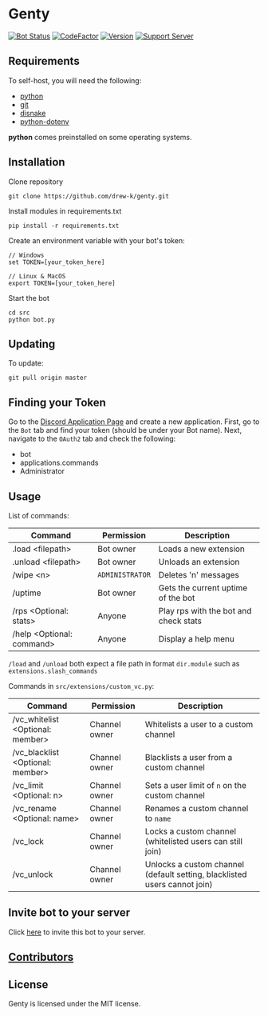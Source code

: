 # Genty

[![Bot Status](https://top.gg/api/widget/status/873165810171002881.svg?noavatar=true)](https://top.gg/bot/873165810171002881)
[![CodeFactor](https://www.codefactor.io/repository/github/drew-k/genty/badge)](https://www.codefactor.io/repository/github/drew-k/genty)
[![Version](https://img.shields.io/github/v/release/drew-k/genty?include_prereleases)](https://github.com/drew-k/genty/releases)
[![Support Server](https://img.shields.io/discord/960915291502686298)](https://discord.gg/a8qwkJvshH)

## Requirements

To self-host, you will need the following:

* [python](https://www.python.org/downloads/)
* [git](https://git-scm.com/downloads)
* [disnake](https://github.com/DisnakeDev/disnake)
* [python-dotenv](https://github.com/theskumar/python-dotenv)

**python** comes preinstalled on some operating systems.

## Installation

Clone repository

```text
git clone https://github.com/drew-k/genty.git
```

Install modules in requirements.txt

```text
pip install -r requirements.txt
```

Create an environment variable with your bot's token:

```text
// Windows
set TOKEN=[your_token_here]

// Linux & MacOS
export TOKEN=[your_token_here]
```

Start the bot
```text
cd src
python bot.py
```

## Updating

To update:

```text
git pull origin master
```

## Finding your Token
Go to the [Discord Application Page](https://discord.com/developers/applications/) and create a new application. First,
go to the `Bot` tab and find your token (should be under your Bot name). Next, navigate to the `OAuth2` tab and 
check the following:

* bot
* applications.commands
* Administrator

## Usage

List of commands:

| Command                     | Permission       | Description                          |
|-----------------------------|------------------|--------------------------------------|
| .load \<filepath\>          | Bot owner        | Loads a new extension                |
| .unload \<filepath\>        | Bot owner        | Unloads an extension                 |
| /wipe \<n\>                 | `ADMINISTRATOR`  | Deletes 'n' messages                 |
| /uptime                     | Bot owner        | Gets the current uptime of the bot   |
| /rps \<Optional: stats\>    | Anyone           | Play rps with the bot and check stats|
| /help \<Optional: command\> | Anyone           | Display a help menu                  |

`/load` and `/unload` both expect a file path in format `dir.module` such as `extensions.slash_commands`

Commands in `src/extensions/custom_vc.py`:

| Command                                | Permission       | Description                                                               |
|----------------------------------------|------------------|---------------------------------------------------------------------------|
| /vc_whitelist \<Optional: member\>     | Channel owner    | Whitelists a user to a custom channel                                     |
| /vc_blacklist \<Optional: member\>     | Channel owner    | Blacklists a user from a custom channel                                   |
| /vc_limit \<Optional: n\>              | Channel owner    | Sets a user limit of `n` on the custom channel                            | 
| /vc_rename \<Optional: name\>          | Channel owner    | Renames a custom channel to `name`                                        |
| /vc_lock                               | Channel owner    | Locks a custom channel (whitelisted users can still join)                 |
| /vc_unlock                             | Channel owner    | Unlocks a custom channel (default setting, blacklisted users cannot join) |


## Invite bot to your server

Click [here](https://discord.com/api/oauth2/authorize?client_id=873165810171002881&permissions=8&scope=applications.commands%20bot) 
to invite this bot to your server. 

## [Contributors](https://github.com/drew-k/genty/graphs/contributors)

## License

Genty is licensed under the MIT license.
